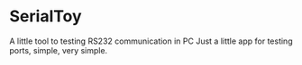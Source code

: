 # SerialToy
A little tool to testing RS232 communication in PC
Just a little app for testing ports, simple, very simple.
